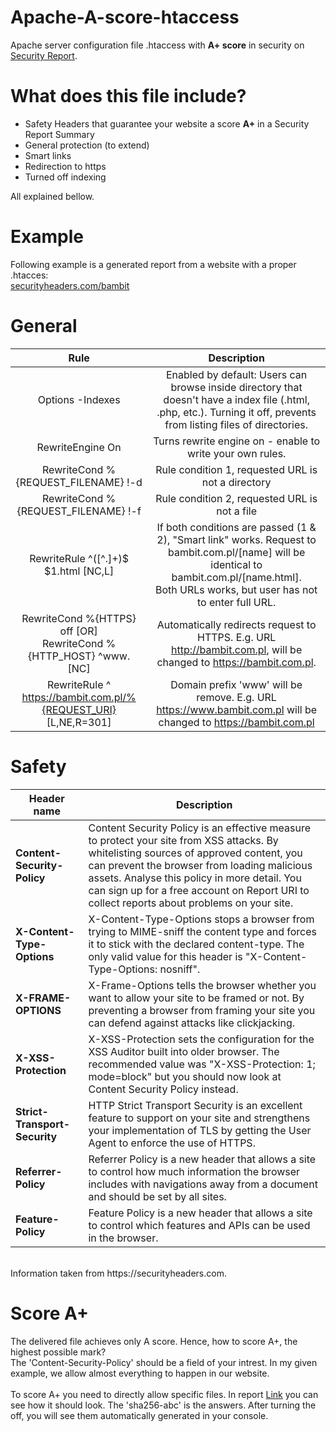 # Apache-A-score-htaccess
Apache server configuration file .htaccess with __A+ score__ in security on [Security Report](securityheaders.com).

# What does this file include?
- Safety Headers that guarantee your website a score __A+__ in a Security Report Summary
- General protection (to extend)
- Smart links
- Redirection to https
- Turned off indexing 

All explained bellow.

# Example
Following example is a generated report from a website with a proper .htacces:<br>
[securityheaders.com/bambit](https://securityheaders.com/?q=bambit.com.pl&followRedirects=on)

# General
| Rule | Description |
|:----------------------------------------------------------------------:|:---------------------------------------------------------------------------------------------------------------------------------------------------------------------------------------------------:|
| Options -Indexes | Enabled by default: Users can browse inside directory that doesn't have a index file (.html, .php, etc.). Turning it off, prevents from listing files of directories. |
| RewriteEngine On | Turns rewrite engine on - enable to write your own rules. |
| RewriteCond %{REQUEST_FILENAME} !-d | Rule condition 1, requested URL is not a directory |
| RewriteCond %{REQUEST_FILENAME} !-f | Rule condition 2, requested URL is not a file |
| RewriteRule ^([^\.]+)$ $1.html [NC,L] | If both conditions are passed (1 & 2), "Smart link" works. Request to bambit.com.pl/[name] will be identical to bambit.com.pl/[name.html]. <BR>Both URLs works, but user has not to enter full URL. |
| RewriteCond %{HTTPS} off [OR]<br> RewriteCond %{HTTP_HOST} ^www\. [NC] | Automatically redirects request to HTTPS. E.g. URL http://bambit.com.pl, will be changed to https://bambit.com.pl. |
| RewriteRule ^ https://bambit.com.pl/%{REQUEST_URI} [L,NE,R=301] | Domain prefix 'www' will be remove. E.g. URL https://www.bambit.com.pl will be changed to https://bambit.com.pl |

# Safety
| __Header name__ | Description |
|---------------------------|-------------------------------------------------------------------------------------------------------------------------------------------------------------------------------------------------------------------------------------------------------------------------------------------------------------------------------------|
| __Content-Security-Policy__ | Content Security Policy is an effective measure to protect your site from XSS attacks. By whitelisting sources of approved content, you can prevent the browser from loading malicious assets. Analyse this policy in more detail. You can sign up for a free account on Report URI to collect reports about problems on your site. |
| __X-Content-Type-Options__ | X-Content-Type-Options stops a browser from trying to MIME-sniff the content type and forces it to stick with the declared content-type. The only valid value for this header is "X-Content-Type-Options: nosniff". |
| __X-FRAME-OPTIONS__ | X-Frame-Options tells the browser whether you want to allow your site to be framed or not. By preventing a browser from framing your site you can defend against attacks like clickjacking. |
| __X-XSS-Protection__ | X-XSS-Protection sets the configuration for the XSS Auditor built into older browser. The recommended value was "X-XSS-Protection: 1; mode=block" but you should now look at Content Security Policy instead. |
| __Strict-Transport-Security__ | HTTP Strict Transport Security is an excellent feature to support on your site and strengthens your implementation of TLS by getting the User Agent to enforce the use of HTTPS. |
| __Referrer-Policy__ | 	Referrer Policy is a new header that allows a site to control how much information the browser includes with navigations away from a document and should be set by all sites. |
| __Feature-Policy__ | Feature Policy is a new header that allows a site to control which features and APIs can be used in the browser. |
<br>
Information taken from https://securityheaders.com.

# Score A+
The delivered file achieves only A score. Hence, how to score A+, the highest possible mark?<br>
The 'Content-Security-Policy' should be a field of your intrest. 
In my given example, we allow almost everything to happen in our website.<br><br>
To score A+ you need to directly allow specific files.
In report [Link](https://securityheaders.com/?q=bambit.com.pl&followRedirects=on) you can see how it should look.
The 'sha256-abc' is the answers. After turning the off, you will see them automatically generated in your console.
